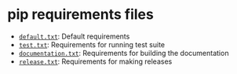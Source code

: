 # pip requirements files
- [`default.txt`](default.txt): Default requirements
- [`test.txt`](test.txt): Requirements for running test suite
- [`documentation.txt`](documentation.txt): Requirements for building the
  documentation
- [`release.txt`](release.txt): Requirements for making releases
